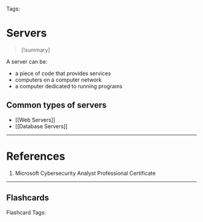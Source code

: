 Tags: 
# Servers

> [!summary] 
> 

A server can be:
- a piece of code that provides services
- computers on a computer network
- a computer dedicated to running programs

## Common types of servers

- [[Web Servers]]
- [[Database Servers]]

---
# References

1. Microsoft Cybersecurity Analyst Professional Certificate

___
## Flashcards

Flashcard Tags:
